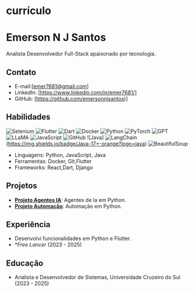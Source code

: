 # currículo

# Emerson N J Santos

Analista Desenvolvedor Full-Stack apaixonado por tecnologia.

## Contato
- E-mail:[emer7681@gmail.com]
- LinkedIn: [https://www.linkedin.com/in/emer7681/]
- GitHub: [https://github.com/emersonnjsantos)]

## Habilidades
![Selenium](https://img.shields.io/badge/Selenium-4+-green) ![Flutter](https://img.shields.io/badge/Flutter-3+-cyan?logo=flutter) ![Dart](https://img.shields.io/badge/Dart-3+-blue?logo=dart) ![Docker](https://img.shields.io/badge/Docker-24+-blue?logo=docker) ![Python](https://img.shields.io/badge/Python-3.8+-blue?logo=python) ![PyTorch](https://img.shields.io/badge/PyTorch-2.0+-orange?logo=pytorch) ![GPT](https://img.shields.io/badge/GPT-OpenAI-green) ![LLaMA](https://img.shields.io/badge/LLaMA-MetaAI-purple) ![JavaScript](https://img.shields.io/badge/JavaScript-ES6+-yellow?logo=javascript)
![GitHub](https://img.shields.io/badge/GitHub-Profile-black?logo=github) ![Java] ![LangChain](https://img.shields.io/badge/LangChain-0.2+-orange) (https://img.shields.io/badge/Java-17+-orange?logo=java) ![BeautifulSoup](https://img.shields.io/badge/BeautifulSoup-4+-green)
- Linguagens: Python, JavaScript, Java
- Ferramentas: Docker, Git,Flutter
- Frameworks: React,Dart, Django

## Projetos
- **[Projeto Agentes IA](https://github.com/emersonnjsantos/langchain_ask_images)**: Agentes de Ia em Python.
- **[Projeto Automação](https://github.com/emersonnjsantos/RPA_Automacao)**: Automação em Python.

## Experiência
  - Desenvolvi funcionalidades em Python e Flutter.
- **Free Lancer* (2023 - 2025)

## Educação
- Analista e Desenvolvedor de Sistemas, Universidade Cruzeiro do Sul (2023 - 2025)
